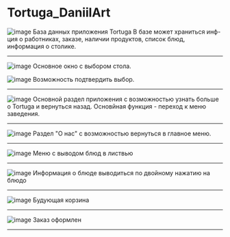 # Tortuga_DaniilArt
![image](https://user-images.githubusercontent.com/81153185/192794842-cbb37daa-a9b6-4197-bae8-68daf4abf540.png)
База данных приложения Tortuga
В базе может храниться инф-ция о работниках, заказе, наличии продуктов, список блюд, информация о столике.


-----------------------------------------------------------------------------------------------------------------------


![image](https://user-images.githubusercontent.com/81153185/192799570-d8c0fc94-f0a7-4ea5-9120-f468e093fb04.png)
Основное окно с выбором стола.

![image](https://user-images.githubusercontent.com/81153185/192799647-026c4738-ce93-45e4-aead-0997f0b0286e.png)
Возможность подтвердить выбор.

-----------------------------------------------------------------------------------------------------------------------


![image](https://user-images.githubusercontent.com/81153185/192799687-0131ba8e-cfac-4ad6-a374-277651db393e.png)
Основной раздел приложения с возможностью узнать больше о Tortuga и вернуться назад.
Основйная функция - переход к меню заведения.


-----------------------------------------------------------------------------------------------------------------------


![image](https://user-images.githubusercontent.com/81153185/192795825-2bc0178b-f928-4217-95a1-755700efcb9c.png)
Раздел "О нас" с возможностью вернуться в главное меню.


-----------------------------------------------------------------------------------------------------------------------



![image](https://user-images.githubusercontent.com/81153185/199251247-41c8b045-1357-40eb-8461-a0876b3729cf.png)
Меню с выводом блюд в листвью



-----------------------------------------------------------------------------------------------------------------------



![image](https://user-images.githubusercontent.com/81153185/199251363-bcd483e1-a73f-411b-b372-d153a29d881e.png)
Информация о блюде выводиться по двойному нажатию на блюдо



-----------------------------------------------------------------------------------------------------------------------



![image](https://user-images.githubusercontent.com/81153185/193842884-6ce6b4b8-9744-4501-ba5c-47deaf276e3f.png)
Будующая корзина



-----------------------------------------------------------------------------------------------------------------------



![image](https://user-images.githubusercontent.com/81153185/199251513-aec4c550-e2dd-42e1-9e02-40cca8122c7c.png)
Заказ оформлен



-----------------------------------------------------------------------------------------------------------------------
